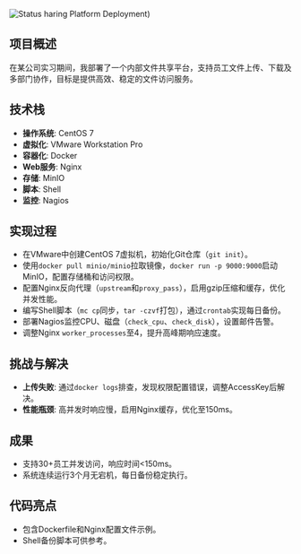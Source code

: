 ![Status](https://img.shields.io/badge/status-completed-green)
haring Platform Deployment)

## 项目概述
在某公司实习期间，我部署了一个内部文件共享平台，支持员工文件上传、下载及多部门协作，目标是提供高效、稳定的文件访问服务。

## 技术栈
- **操作系统**: CentOS 7  
- **虚拟化**: VMware Workstation Pro  
- **容器化**: Docker  
- **Web服务**: Nginx  
- **存储**: MinIO  
- **脚本**: Shell  
- **监控**: Nagios  

## 实现过程
- 在VMware中创建CentOS 7虚拟机，初始化Git仓库（`git init`）。
- 使用`docker pull minio/minio`拉取镜像，`docker run -p 9000:9000`启动MinIO，配置存储桶和访问权限。
- 配置Nginx反向代理（`upstream`和`proxy_pass`），启用gzip压缩和缓存，优化并发性能。
- 编写Shell脚本（`mc cp`同步，`tar -czvf`打包），通过`crontab`实现每日备份。
- 部署Nagios监控CPU、磁盘（`check_cpu`、`check_disk`），设置邮件告警。
- 调整Nginx `worker_processes`至4，提升高峰期响应速度。

## 挑战与解决
- **上传失败**: 通过`docker logs`排查，发现权限配置错误，调整AccessKey后解决。
- **性能瓶颈**: 高并发时响应慢，启用Nginx缓存，优化至150ms。

## 成果
- 支持30+员工并发访问，响应时间<150ms。
- 系统连续运行3个月无宕机，每日备份稳定执行。

## 代码亮点
- 包含Dockerfile和Nginx配置文件示例。
- Shell备份脚本可供参考。


